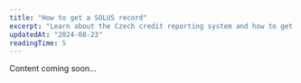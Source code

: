 ```yaml
---
title: "How to get a SOLUS record"
excerpt: "Learn about the Czech credit reporting system and how to get your record."
updatedAt: "2024-08-23"
readingTime: 5
---
```


Content coming soon...
